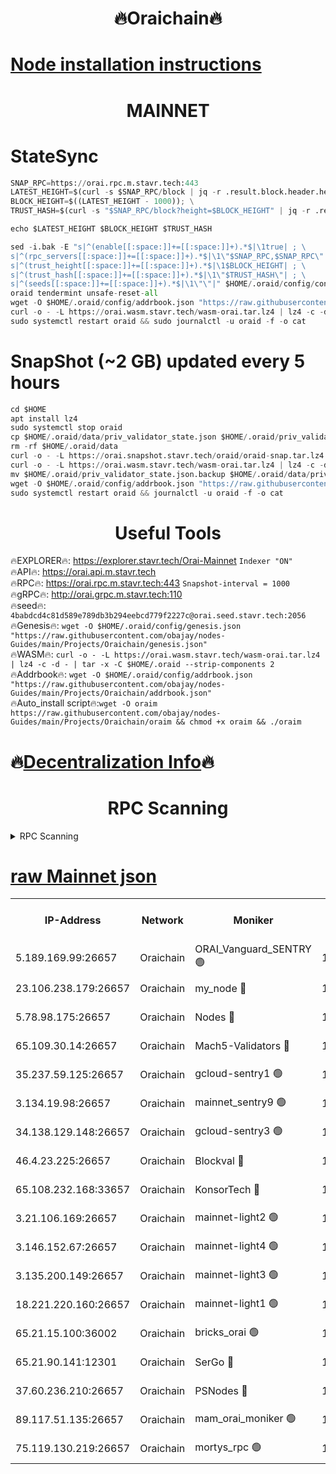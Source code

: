 <h1 align="center"> 🔥Oraichain🔥</h1>

[Node installation instructions](https://github.com/obajay/nodes-Guides/tree/main/Projects/Oraichain)
=
<h1 align="center"> MAINNET</h1>

# StateSync
```python
SNAP_RPC=https://orai.rpc.m.stavr.tech:443
LATEST_HEIGHT=$(curl -s $SNAP_RPC/block | jq -r .result.block.header.height); \
BLOCK_HEIGHT=$((LATEST_HEIGHT - 1000)); \
TRUST_HASH=$(curl -s "$SNAP_RPC/block?height=$BLOCK_HEIGHT" | jq -r .result.block_id.hash)

echo $LATEST_HEIGHT $BLOCK_HEIGHT $TRUST_HASH

sed -i.bak -E "s|^(enable[[:space:]]+=[[:space:]]+).*$|\1true| ; \
s|^(rpc_servers[[:space:]]+=[[:space:]]+).*$|\1\"$SNAP_RPC,$SNAP_RPC\"| ; \
s|^(trust_height[[:space:]]+=[[:space:]]+).*$|\1$BLOCK_HEIGHT| ; \
s|^(trust_hash[[:space:]]+=[[:space:]]+).*$|\1\"$TRUST_HASH\"| ; \
s|^(seeds[[:space:]]+=[[:space:]]+).*$|\1\"\"|" $HOME/.oraid/config/config.toml
oraid tendermint unsafe-reset-all
wget -O $HOME/.oraid/config/addrbook.json "https://raw.githubusercontent.com/obajay/nodes-Guides/main/Projects/Oraichain/addrbook.json"
curl -o - -L https://orai.wasm.stavr.tech/wasm-orai.tar.lz4 | lz4 -c -d - | tar -x -C $HOME/.oraid --strip-components 2
sudo systemctl restart oraid && sudo journalctl -u oraid -f -o cat
```
# SnapShot (~2 GB) updated every 5 hours
```python
cd $HOME
apt install lz4
sudo systemctl stop oraid
cp $HOME/.oraid/data/priv_validator_state.json $HOME/.oraid/priv_validator_state.json.backup
rm -rf $HOME/.oraid/data
curl -o - -L https://orai.snapshot.stavr.tech/oraid/oraid-snap.tar.lz4 | lz4 -c -d - | tar -x -C $HOME/.oraid --strip-components 2
curl -o - -L https://orai.wasm.stavr.tech/wasm-orai.tar.lz4 | lz4 -c -d - | tar -x -C $HOME/.oraid --strip-components 2
mv $HOME/.oraid/priv_validator_state.json.backup $HOME/.oraid/data/priv_validator_state.json
wget -O $HOME/.oraid/config/addrbook.json "https://raw.githubusercontent.com/obajay/nodes-Guides/main/Projects/Oraichain/addrbook.json"
sudo systemctl restart oraid && journalctl -u oraid -f -o cat
```

 <h1 align="center"> Useful Tools</h1>

🔥EXPLORER🔥:     https://explorer.stavr.tech/Orai-Mainnet        `Indexer "ON"` \
🔥API🔥:          https://orai.api.m.stavr.tech \
🔥RPC🔥:          https://orai.rpc.m.stavr.tech:443              `Snapshot-interval = 1000` \
🔥gRPC🔥:         http://orai.grpc.m.stavr.tech:110 \
🔥seed🔥:      `4babdcd4c81d589e789db3b294eebcd779f2227c@orai.seed.stavr.tech:2056` \
🔥Genesis🔥:   `wget -O $HOME/.oraid/config/genesis.json "https://raw.githubusercontent.com/obajay/nodes-Guides/main/Projects/Oraichain/genesis.json"` \
🔥WASM🔥:      `curl -o - -L https://orai.wasm.stavr.tech/wasm-orai.tar.lz4 | lz4 -c -d - | tar -x -C $HOME/.oraid --strip-components 2` \
🔥Addrbook🔥:  `wget -O $HOME/.oraid/config/addrbook.json "https://raw.githubusercontent.com/obajay/nodes-Guides/main/Projects/Oraichain/addrbook.json"` \
🔥Auto_install script🔥:`wget -O oraim https://raw.githubusercontent.com/obajay/nodes-Guides/main/Projects/Oraichain/oraim && chmod +x oraim && ./oraim`

🔥[Decentralization Info](https://github.com/obajay/StateSync-snapshots/tree/main/Projects/Oraichain/Decentralization)🔥
=
<h1 align="center"> RPC Scanning</h1>

<details>
<summary>RPC Scanning</summary>

<h2 align="center"> We scan nodes in real time every 4 hours. And we provide the final result of RPC endpoints.
We cannot influence the operation of these nodes in any way. </h2>


```python
If Voting Power is higher than 0 --> then the Node is a validator of the network and may be subject to attack and be a potential threat to the chain.
```
```python
We marked such validators with a red symbol
```

</details>

[raw Mainnet json](https://rpc-check.oraim.stavr.tech/oraim/rpc-oraim-result.json)
=


<table><tr><th>IP-Address</th><th>Network</th><th>Moniker</th><th>Latest Block Height</th><th>Earliest Block Height</th><th>Catching Up</th><th>Tx Index</th><th>Voting Power</th><th>Scan Time</th></tr><tr><td>5.189.169.99:26657</td><td>Oraichain</td><td>ORAI_Vanguard_SENTRY 🟢</td><td>15962759</td><td>0</td><td>False</td><td>on</td><td>0</td><td>2024-02-27T12:41:15.862599308UTC</td></tr><tr><td>23.106.238.179:26657</td><td>Oraichain</td><td>my_node 🔴</td><td>15962762</td><td>0</td><td>False</td><td>on</td><td>300695</td><td>2024-02-27T12:41:30.836975488UTC</td></tr><tr><td>5.78.98.175:26657</td><td>Oraichain</td><td>Nodes 🔴</td><td>15962763</td><td>0</td><td>False</td><td>off</td><td>166224</td><td>2024-02-27T12:41:40.085557616UTC</td></tr><tr><td>65.109.30.14:26657</td><td>Oraichain</td><td>Mach5-Validators 🔴</td><td>15962768</td><td>0</td><td>False</td><td>off</td><td>644</td><td>2024-02-27T12:42:04.221396242UTC</td></tr><tr><td>35.237.59.125:26657</td><td>Oraichain</td><td>gcloud-sentry1 🟢</td><td>15962758</td><td>1</td><td>False</td><td>on</td><td>0</td><td>2024-02-27T12:41:11.134522633UTC</td></tr><tr><td>3.134.19.98:26657</td><td>Oraichain</td><td>mainnet_sentry9 🟢</td><td>15962763</td><td>1</td><td>False</td><td>on</td><td>0</td><td>2024-02-27T12:41:36.488476374UTC</td></tr><tr><td>34.138.129.148:26657</td><td>Oraichain</td><td>gcloud-sentry3 🟢</td><td>15962765</td><td>1</td><td>False</td><td>on</td><td>0</td><td>2024-02-27T12:41:52.291273447UTC</td></tr><tr><td>46.4.23.225:26657</td><td>Oraichain</td><td>Blockval 🔴</td><td>15962768</td><td>10774049</td><td>False</td><td>off</td><td>283285</td><td>2024-02-27T12:42:09.023029636UTC</td></tr><tr><td>65.108.232.168:33657</td><td>Oraichain</td><td>KonsorTech 🔴</td><td>15962758</td><td>14344801</td><td>False</td><td>off</td><td>50578</td><td>2024-02-27T12:41:10.470152523UTC</td></tr><tr><td>3.21.106.169:26657</td><td>Oraichain</td><td>mainnet-light2 🟢</td><td>15962762</td><td>15275144</td><td>False</td><td>on</td><td>0</td><td>2024-02-27T12:41:33.518250489UTC</td></tr><tr><td>3.146.152.67:26657</td><td>Oraichain</td><td>mainnet-light4 🟢</td><td>15962763</td><td>15275144</td><td>False</td><td>on</td><td>0</td><td>2024-02-27T12:41:39.171278108UTC</td></tr><tr><td>3.135.200.149:26657</td><td>Oraichain</td><td>mainnet-light3 🟢</td><td>15962764</td><td>15275144</td><td>False</td><td>on</td><td>0</td><td>2024-02-27T12:41:42.783297514UTC</td></tr><tr><td>18.221.220.160:26657</td><td>Oraichain</td><td>mainnet-light1 🟢</td><td>15962765</td><td>15643601</td><td>False</td><td>on</td><td>0</td><td>2024-02-27T12:41:49.567647854UTC</td></tr><tr><td>65.21.15.100:36002</td><td>Oraichain</td><td>bricks_orai 🟢</td><td>15962768</td><td>15848470</td><td>False</td><td>on</td><td>0</td><td>2024-02-27T12:42:08.785903445UTC</td></tr><tr><td>65.21.90.141:12301</td><td>Oraichain</td><td>SerGo 🔴</td><td>15962766</td><td>15862766</td><td>False</td><td>off</td><td>1</td><td>2024-02-27T12:41:54.649581182UTC</td></tr><tr><td>37.60.236.210:26657</td><td>Oraichain</td><td>PSNodes 🔴</td><td>15962759</td><td>15923933</td><td>False</td><td>on</td><td>11</td><td>2024-02-27T12:41:16.242641537UTC</td></tr><tr><td>89.117.51.135:26657</td><td>Oraichain</td><td>mam_orai_moniker 🟢</td><td>15962758</td><td>15951001</td><td>False</td><td>on</td><td>0</td><td>2024-02-27T12:41:11.424226374UTC</td></tr><tr><td>75.119.130.219:26657</td><td>Oraichain</td><td>mortys_rpc 🟢</td><td>15962766</td><td>15960001</td><td>False</td><td>on</td><td>0</td><td>2024-02-27T12:41:57.573723166UTC</td></tr></table>
